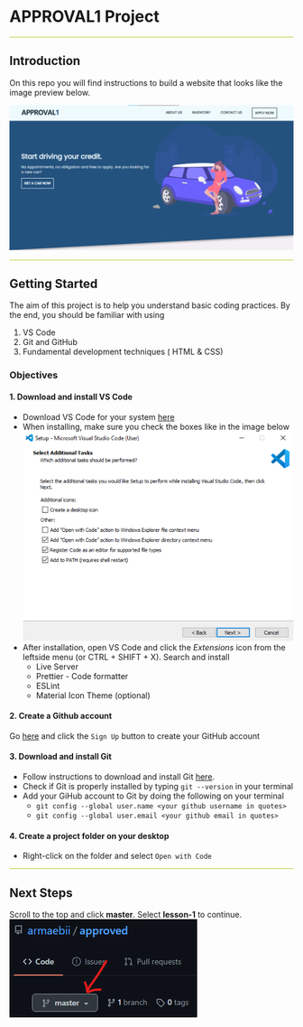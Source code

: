 # APPROVAL1 Project
<hr style="background-color: #BDC930;"/>

## Introduction
On this repo you will find instructions to build a website that looks like the image preview below.

![approval home](/images/home.png "approval home")
<hr style="background-color: #BDC930;"/>

## Getting Started
The aim of this project is to help you understand basic coding practices. By the end, you should be familiar with using
1. VS Code
2. Git and GitHub
3. Fundamental development techniques ( HTML & CSS)

### Objectives
#### 1. Download and install VS Code
- Download VS Code for your system [here](https://code.visualstudio.com/download)
- When installing, make sure you check the boxes like in the image below ![VS Code Checks](/images/vs%20code.png)
- After installation, open VS Code and click the *Extensions* icon from the leftside menu (or CTRL + SHIFT + X). Search and install
  - Live Server
  - Prettier - Code formatter
  - ESLint
  - Material Icon Theme (optional)

#### 2. Create a Github account
Go [here](https://github.com/) and click the `Sign Up` button to create your GitHub account

#### 3. Download and install Git
- Follow instructions to download and install Git [here](https://git-scm.com/downloads).
- Check if Git is properly installed by typing `git --version` in your terminal
- Add your GiHub account to Git by doing the following on your terminal
  - `git config --global user.name <your github username in quotes>`
  - `git config --global user.email <your github email in quotes>`

#### 4. Create a project folder on your desktop
- Right-click on the folder and select `Open with Code`
<hr style="background-color: #BDC930;"/>

## Next Steps
Scroll to the top and click **master**. Select **lesson-1** to continue.
![](images/master.png)